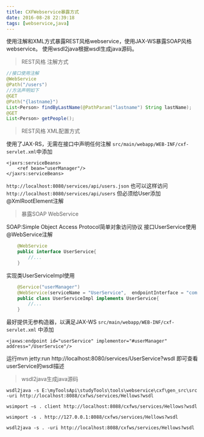 ```yaml
---
title: CXFWebservice暴露方式
date: 2016-08-28 22:39:18
tags: [webservice,java]
---
```

使用注解和XML方式暴露REST风格webservice，使用JAX-WS暴露SOAP风格webservice。
使用wsdl2java根据wsdl生成java源码。
<!--more-->

>   REST风格 注解方式

```java
//接口使用注解
@WebService
@Path("/users")
//方法声明如下
@GET    
@Path("{lastname}")    
List<Person> findByLastName(@PathParam("lastname") String lastName);     
@GET    
List<Person> getPeople();

```

>   REST风格 XML配置方式

使用了JAX-RS，无需在接口中声明任何注解
`src/main/webapp/WEB-INF/cxf-servlet.xml`中添加

    <jaxrs:serviceBeans>
        <ref bean="userManager"/>
    </jaxrs:serviceBeans>
`http://localhost:8080/services/api/users.json`
也可以这样访问`http://localhost:8080/services/api/users`
但必须给User添加@XmlRootElement注解

>   暴露SOAP WebService

SOAP:Simple Object Access Protocol简单对象访问协议
接口UserService使用@WebService注解

```java
    @WebService
    public interface UserService{
        //...
    }
```
实现类UserServiceImpl使用

```java
    @Service("userManager")
    @WebService(serviceName = "UserService",  endpointInterface = "com.joiest.service.UserService")
    public class UserServiceImpl implements UserService{
        //...
    }
```
最好提供无参构造器，以满足JAX-WS
`src/main/webapp/WEB-INF/cxf-servlet.xml` 中添加

    <jaxws:endpoint id="userService" implementor="#userManager" address="/UserService"/>

运行mvn jetty:run 
http://localhost:8080/services/UserService?wsdl
即可查看userService的wsdl描述

>   wsdl2java生成java源码

    wsdl2java -s E:\myToolsApi\studyTools\tools\webservice\cxf\gen_src\src -uri http://localhost:8088/cxfws/services/Hellows?wsdl

    wsimport –s . client http://localhost:8088/cxfws/services/Hellows?wsdl

    wsimport -s . http://127.0.0.1:8088/cxfws/services/Hellows?wsdl

    wsdl2java -s . -uri http://localhost:8088/cxfws/services/Hellows?wsdl

